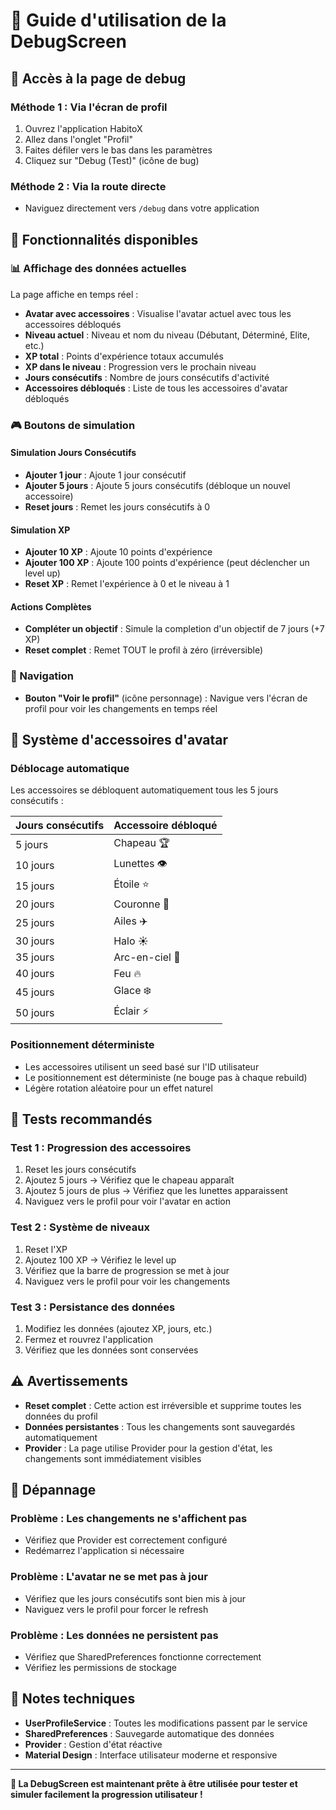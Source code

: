 # 🐛 Guide d'utilisation de la DebugScreen

## 📱 Accès à la page de debug

### Méthode 1 : Via l'écran de profil
1. Ouvrez l'application HabitoX
2. Allez dans l'onglet "Profil" 
3. Faites défiler vers le bas dans les paramètres
4. Cliquez sur "Debug (Test)" (icône de bug)

### Méthode 2 : Via la route directe
- Naviguez directement vers `/debug` dans votre application

## 🎯 Fonctionnalités disponibles

### 📊 Affichage des données actuelles
La page affiche en temps réel :
- **Avatar avec accessoires** : Visualise l'avatar actuel avec tous les accessoires débloqués
- **Niveau actuel** : Niveau et nom du niveau (Débutant, Déterminé, Elite, etc.)
- **XP total** : Points d'expérience totaux accumulés
- **XP dans le niveau** : Progression vers le prochain niveau
- **Jours consécutifs** : Nombre de jours consécutifs d'activité
- **Accessoires débloqués** : Liste de tous les accessoires d'avatar débloqués

### 🎮 Boutons de simulation

#### Simulation Jours Consécutifs
- **Ajouter 1 jour** : Ajoute 1 jour consécutif
- **Ajouter 5 jours** : Ajoute 5 jours consécutifs (débloque un nouvel accessoire)
- **Reset jours** : Remet les jours consécutifs à 0

#### Simulation XP
- **Ajouter 10 XP** : Ajoute 10 points d'expérience
- **Ajouter 100 XP** : Ajoute 100 points d'expérience (peut déclencher un level up)
- **Reset XP** : Remet l'expérience à 0 et le niveau à 1

#### Actions Complètes
- **Compléter un objectif** : Simule la completion d'un objectif de 7 jours (+7 XP)
- **Reset complet** : Remet TOUT le profil à zéro (irréversible)

### 🔄 Navigation
- **Bouton "Voir le profil"** (icône personnage) : Navigue vers l'écran de profil pour voir les changements en temps réel

## 🎨 Système d'accessoires d'avatar

### Déblocage automatique
Les accessoires se débloquent automatiquement tous les 5 jours consécutifs :

| Jours consécutifs | Accessoire débloqué |
|-------------------|---------------------|
| 5 jours           | Chapeau 🏆          |
| 10 jours          | Lunettes 👁️         |
| 15 jours          | Étoile ⭐           |
| 20 jours          | Couronne 👑         |
| 25 jours          | Ailes ✈️            |
| 30 jours          | Halo ☀️             |
| 35 jours          | Arc-en-ciel 🌈      |
| 40 jours          | Feu 🔥              |
| 45 jours          | Glace ❄️            |
| 50 jours          | Éclair ⚡           |

### Positionnement déterministe
- Les accessoires utilisent un seed basé sur l'ID utilisateur
- Le positionnement est déterministe (ne bouge pas à chaque rebuild)
- Légère rotation aléatoire pour un effet naturel

## 🧪 Tests recommandés

### Test 1 : Progression des accessoires
1. Reset les jours consécutifs
2. Ajoutez 5 jours → Vérifiez que le chapeau apparaît
3. Ajoutez 5 jours de plus → Vérifiez que les lunettes apparaissent
4. Naviguez vers le profil pour voir l'avatar en action

### Test 2 : Système de niveaux
1. Reset l'XP
2. Ajoutez 100 XP → Vérifiez le level up
3. Vérifiez que la barre de progression se met à jour
4. Naviguez vers le profil pour voir les changements

### Test 3 : Persistance des données
1. Modifiez les données (ajoutez XP, jours, etc.)
2. Fermez et rouvrez l'application
3. Vérifiez que les données sont conservées

## ⚠️ Avertissements

- **Reset complet** : Cette action est irréversible et supprime toutes les données du profil
- **Données persistantes** : Tous les changements sont sauvegardés automatiquement
- **Provider** : La page utilise Provider pour la gestion d'état, les changements sont immédiatement visibles

## 🔧 Dépannage

### Problème : Les changements ne s'affichent pas
- Vérifiez que Provider est correctement configuré
- Redémarrez l'application si nécessaire

### Problème : L'avatar ne se met pas à jour
- Vérifiez que les jours consécutifs sont bien mis à jour
- Naviguez vers le profil pour forcer le refresh

### Problème : Les données ne persistent pas
- Vérifiez que SharedPreferences fonctionne correctement
- Vérifiez les permissions de stockage

## 📝 Notes techniques

- **UserProfileService** : Toutes les modifications passent par le service
- **SharedPreferences** : Sauvegarde automatique des données
- **Provider** : Gestion d'état réactive
- **Material Design** : Interface utilisateur moderne et responsive

---

**🎉 La DebugScreen est maintenant prête à être utilisée pour tester et simuler facilement la progression utilisateur !**

